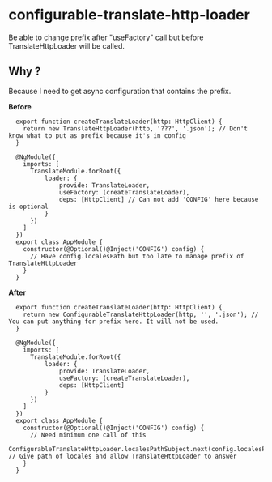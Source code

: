 # configurable-translate-http-loader
Be able to change prefix after "useFactory" call but before TranslateHttpLoader will be called.

## Why ? ##
Because I need to get async configuration that contains the prefix.

**Before**

```
  export function createTranslateLoader(http: HttpClient) {
    return new TranslateHttpLoader(http, '???', '.json'); // Don't know what to put as prefix because it's in config
  }

  @NgModule({
    imports: [
      TranslateModule.forRoot({
          loader: {
              provide: TranslateLoader,
              useFactory: (createTranslateLoader),
              deps: [HttpClient] // Can not add 'CONFIG' here because is optional
          }
      })
    ]
  })
  export class AppModule {
    constructor(@Optional()@Inject('CONFIG') config) {
      // Have config.localesPath but too late to manage prefix of TranslateHttpLoader
    }
  }
```

**After**
```
  export function createTranslateLoader(http: HttpClient) {
    return new ConfigurableTranslateHttpLoader(http, '', '.json'); // You can put anything for prefix here. It will not be used.
  }

  @NgModule({
    imports: [
      TranslateModule.forRoot({
          loader: {
              provide: TranslateLoader,
              useFactory: (createTranslateLoader),
              deps: [HttpClient]
          }
      })
    ]
  })
  export class AppModule {
    constructor(@Optional()@Inject('CONFIG') config) {
      // Need minimum one call of this
      ConfigurableTranslateHttpLoader.localesPathSubject.next(config.localesPath); // Give path of locales and allow TranslateHttpLoader to answer
    }
  }
```
